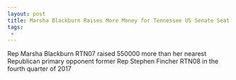 ```yaml
---
layout: post
title: Marsha Blackburn Raises More Money for Tennessee US Senate Seat Than GOP Primary Opponent Has Big Lead in Poll
tags:
 -
---
```

Rep Marsha Blackburn RTN07 raised 550000 more than her nearest Republican primary opponent former Rep Stephen Fincher RTN08 in the fourth quarter of 2017
